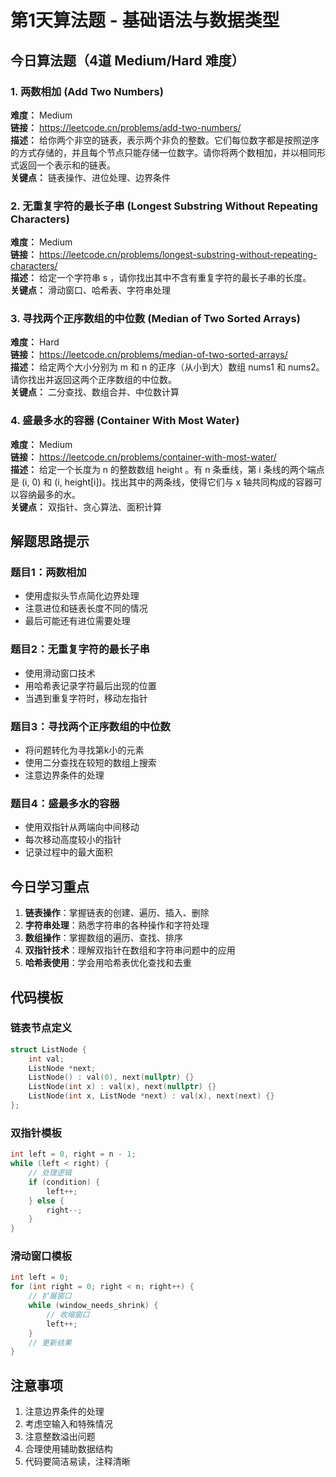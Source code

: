 # 第1天算法题 - 基础语法与数据类型

## 今日算法题（4道 Medium/Hard 难度）

### 1. 两数相加 (Add Two Numbers)
**难度：** Medium  
**链接：** https://leetcode.cn/problems/add-two-numbers/  
**描述：** 给你两个非空的链表，表示两个非负的整数。它们每位数字都是按照逆序的方式存储的，并且每个节点只能存储一位数字。请你将两个数相加，并以相同形式返回一个表示和的链表。  
**关键点：** 链表操作、进位处理、边界条件

### 2. 无重复字符的最长子串 (Longest Substring Without Repeating Characters)
**难度：** Medium  
**链接：** https://leetcode.cn/problems/longest-substring-without-repeating-characters/  
**描述：** 给定一个字符串 s ，请你找出其中不含有重复字符的最长子串的长度。  
**关键点：** 滑动窗口、哈希表、字符串处理

### 3. 寻找两个正序数组的中位数 (Median of Two Sorted Arrays)
**难度：** Hard  
**链接：** https://leetcode.cn/problems/median-of-two-sorted-arrays/  
**描述：** 给定两个大小分别为 m 和 n 的正序（从小到大）数组 nums1 和 nums2。请你找出并返回这两个正序数组的中位数。  
**关键点：** 二分查找、数组合并、中位数计算

### 4. 盛最多水的容器 (Container With Most Water)
**难度：** Medium  
**链接：** https://leetcode.cn/problems/container-with-most-water/  
**描述：** 给定一个长度为 n 的整数数组 height 。有 n 条垂线，第 i 条线的两个端点是 (i, 0) 和 (i, height[i])。找出其中的两条线，使得它们与 x 轴共同构成的容器可以容纳最多的水。  
**关键点：** 双指针、贪心算法、面积计算

## 解题思路提示

### 题目1：两数相加
- 使用虚拟头节点简化边界处理
- 注意进位和链表长度不同的情况
- 最后可能还有进位需要处理

### 题目2：无重复字符的最长子串
- 使用滑动窗口技术
- 用哈希表记录字符最后出现的位置
- 当遇到重复字符时，移动左指针

### 题目3：寻找两个正序数组的中位数
- 将问题转化为寻找第k小的元素
- 使用二分查找在较短的数组上搜索
- 注意边界条件的处理

### 题目4：盛最多水的容器
- 使用双指针从两端向中间移动
- 每次移动高度较小的指针
- 记录过程中的最大面积

## 今日学习重点

1. **链表操作**：掌握链表的创建、遍历、插入、删除
2. **字符串处理**：熟悉字符串的各种操作和字符处理
3. **数组操作**：掌握数组的遍历、查找、排序
4. **双指针技术**：理解双指针在数组和字符串问题中的应用
5. **哈希表使用**：学会用哈希表优化查找和去重

## 代码模板

### 链表节点定义
```cpp
struct ListNode {
    int val;
    ListNode *next;
    ListNode() : val(0), next(nullptr) {}
    ListNode(int x) : val(x), next(nullptr) {}
    ListNode(int x, ListNode *next) : val(x), next(next) {}
};
```

### 双指针模板
```cpp
int left = 0, right = n - 1;
while (left < right) {
    // 处理逻辑
    if (condition) {
        left++;
    } else {
        right--;
    }
}
```

### 滑动窗口模板
```cpp
int left = 0;
for (int right = 0; right < n; right++) {
    // 扩展窗口
    while (window_needs_shrink) {
        // 收缩窗口
        left++;
    }
    // 更新结果
}
```

## 注意事项

1. 注意边界条件的处理
2. 考虑空输入和特殊情况
3. 注意整数溢出问题
4. 合理使用辅助数据结构
5. 代码要简洁易读，注释清晰
